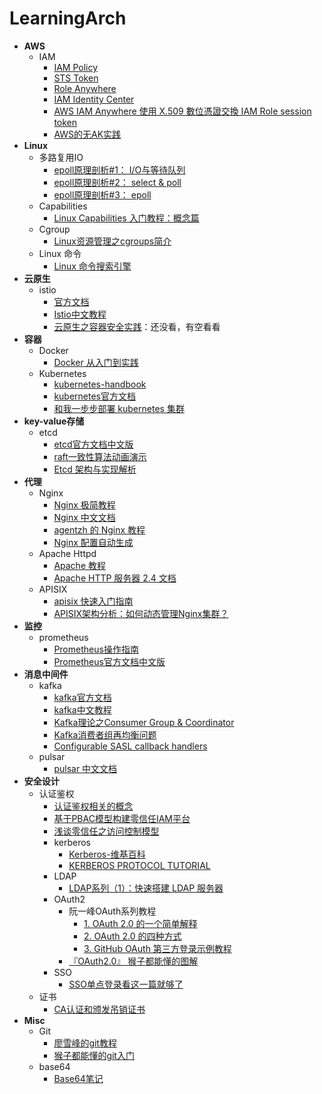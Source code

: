 # LearningArch

- **AWS**
  - IAM
    - [IAM Policy](https://security.kpingfan.com/01.iam/1.concepts/)
    - [STS Token](https://security.kpingfan.com/01.iam/2.practices/)
    - [Role Anywhere](https://security.kpingfan.com/01.iam/3.iam-role-anywhere/)
    - [IAM Identity Center](https://security.kpingfan.com/01.iam/5.iam-ientity-center/)
    - [AWS IAM Anywhere 使用 X.509 數位憑證交換 IAM Role session token](https://shazi.info/aws-iam-anywhere-%e4%bd%bf%e7%94%a8-x-509-%e6%95%b8%e4%bd%8d%e6%86%91%e8%ad%89%e4%ba%a4%e6%8f%9b-iam-role-session-token/)
    - [AWS的无AK实践](https://blog.chengchao.name/2024/03/20/aws-temporary-credentials/)
- **Linux**
  - 多路复用IO
    - [epoll原理剖析#1： I/O与等待队列](https://medium.com/@heshaobo2012/epoll%E5%8E%9F%E7%90%86%E5%89%96%E6%9E%90-1-i-o-d062d47fb07a)
    - [epoll原理剖析#2： select & poll](https://medium.com/@heshaobo2012/epoll%E5%8E%9F%E7%90%86%E5%89%96%E6%9E%90-3-select-poll-8d23b0a12906)
    - [epoll原理剖析#3： epoll](https://medium.com/@heshaobo2012/epoll%E5%8E%9F%E7%90%86%E5%89%96%E6%9E%90-3-epoll-bf9cdcf5e50)
  - Capabilities
    - [Linux Capabilities 入门教程：概念篇](https://fuckcloudnative.io/posts/linux-capabilities-why-they-exist-and-how-they-work/)
  - Cgroup
    - [Linux资源管理之cgroups简介](https://tech.meituan.com/2015/03/31/cgroups.html)
  - Linux 命令
    - [Linux 命令搜索引擎](https://wangchujiang.com/linux-command/)
- **云原生**
  - istio
    - [官方文档](https://istio.io/latest/zh/docs/)
    - [Istio中文教程](https://www.orchome.com/istio/index)
    - [云原生之容器安全实践](https://tech.meituan.com/2020/03/12/cloud-native-security.html)：还没看，有空看看
- **容器**
  - Docker
    - [Docker 从入门到实践](https://yeasy.gitbook.io/docker_practice/) 
  - Kubernetes
    - [kubernetes-handbook](https://jimmysong.io/kubernetes-handbook/)
    - [kubernetes官方文档](https://kubernetes.io/zh/) 
    - [和我一步步部署 kubernetes 集群](https://k8s-install.opsnull.com/)
- **key-value存储**
  - etcd
    - [etcd官方文档中文版](https://doczhcn.gitbook.io/etcd/index)
    - [raft一致性算法动画演示](http://thesecretlivesofdata.com/raft/)
    - [Etcd 架构与实现解析](http://jolestar.com/etcd-architecture/)
- **代理**
  - Nginx
    - [Nginx 极简教程](https://dunwu.github.io/nginx-tutorial/#/nginx-quickstart)
    - [Nginx 中文文档](https://www.docs4dev.com/docs/zh/nginx/current/reference)
    - [agentzh 的 Nginx 教程](https://openresty.org/download/agentzh-nginx-tutorials-zhcn.html)
    - [Nginx 配置自动生成](https://www.digitalocean.com/community/tools/nginx?global.app.lang=zhCN)
  - Apache Httpd
    - [Apache 教程](https://www.yiibai.com/apache_http)
    - [Apache HTTP 服务器 2.4 文档](http://httpd.apache.org/docs/2.4/)
  - APISIX
    - [apisix 快速入门指南](https://apisix.apache.org/zh/docs/apisix/getting-started/)
    - [APISIX架构分析：如何动态管理Nginx集群？](https://mp.weixin.qq.com/s/DtCyZkFzNKnRBaMnGcUx1Q)
- **监控**
  - prometheus
    - [Prometheus操作指南](https://yunlzheng.gitbook.io/prometheus-book/)
    - [Prometheus官方文档中文版](https://sheldon-lu.github.io/sheldon_Gitbook/)
- **消息中间件**
  - kafka
    - [kafka官方文档](https://kafka.apache.org/documentation/)
    - [kafka中文教程](https://www.orchome.com/kafka/index)
    - [Kafka理论之Consumer Group & Coordinator](https://yhyr.github.io/2018/12/26/Kafka%E7%90%86%E8%AE%BA%E4%B9%8BConsumer-Group-Coordinator/)
    - [Kafka消费者组再均衡问题](https://www.cnblogs.com/FG123/p/10095125.html)
    - [Configurable SASL callback handlers](https://cwiki.apache.org/confluence/display/KAFKA/KIP-86%3A+Configurable+SASL+callback+handlers)
  - pulsar
    - [pulsar 中文文档](https://pulsar.apache.org/docs/zh-CN/standalone/)
- **安全设计**
  - 认证鉴权
    - [认证鉴权相关的概念](https://docs.authing.cn/v2/concepts/federation.html)    
    - [基于PBAC模型构建零信任IAM平台](https://mp.weixin.qq.com/s/OdDfwK7afKzRgX280FgDTg)
    - [浅谈零信任之访问控制模型](https://www.freebuf.com/articles/network/279497.html)
    - kerberos
      - [Kerberos-维基百科](https://zh.wikipedia.org/wiki/Kerberos)
      - [KERBEROS PROTOCOL TUTORIAL](https://www.kerberos.org/software/tutorial.html)
    - LDAP
      - [LDAP系列（1）：快速搭建 LDAP 服务器](http://guleilab.com/2018/07/24/LDAP1/)
    - OAuth2
      - 阮一峰OAuth系列教程
        - [1. OAuth 2.0 的一个简单解释](http://www.ruanyifeng.com/blog/2019/04/oauth_design.html)
        - [2. OAuth 2.0 的四种方式](http://www.ruanyifeng.com/blog/2019/04/oauth-grant-types.html)
        - [3. GitHub OAuth 第三方登录示例教程](https://www.ruanyifeng.com/blog/2019/04/github-oauth.html)
      - [『OAuth2.0』 猴子都能懂的图解](https://learnku.com/articles/20031)
    - SSO
      - [SSO单点登录看这一篇就够了](https://github.com/Snailclimb/JavaGuide/blob/master/docs/system-design/authority-certification/SSO%E5%8D%95%E7%82%B9%E7%99%BB%E5%BD%95%E7%9C%8B%E8%BF%99%E4%B8%80%E7%AF%87%E5%B0%B1%E5%A4%9F%E4%BA%86.md)
  - 证书
    - [CA认证和颁发吊销证书](https://www.cnblogs.com/along21/p/7595912.html)
- **Misc**
  - Git
    - [廖雪峰的git教程](https://www.liaoxuefeng.com/wiki/896043488029600)
    - [猴子都能懂的git入门](https://backlog.com/git-tutorial/cn/intro/intro1_1.html)
  - base64
    - [Base64笔记](http://www.ruanyifeng.com/blog/2008/06/base64.html)
